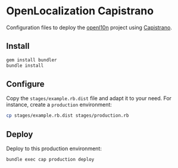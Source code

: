 # OpenLocalization Capistrano

Configuration files to deploy the [openl10n](https://github.com/openl10n/openl10n) project
using [Capistrano](http://capistranorb.com/).

## Install

```bash
gem install bundler
bundle install
```

## Configure

Copy the `stages/example.rb.dist` file and adapt it to your need.
For instance, create a `production` environment:

```bash
cp stages/example.rb.dist stages/production.rb
```

## Deploy

Deploy to this production environment:

```bash
bundle exec cap production deploy
```
